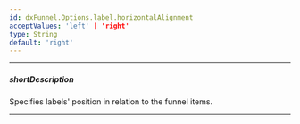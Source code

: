 ```yaml
---
id: dxFunnel.Options.label.horizontalAlignment
acceptValues: 'left' | 'right'
type: String
default: 'right'
---
```

---
##### shortDescription
Specifies labels' position in relation to the funnel items.

---
<!-- Description goes here -->